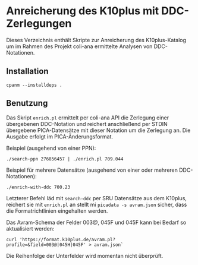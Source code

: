 # Anreicherung des K10plus mit DDC-Zerlegungen

Dieses Verzeichnis enthält Skripte zur Anreicherung des K10plus-Katalog um im Rahmen des Projekt coli-ana ermittelte Analysen von DDC-Notationen.

## Installation

    cpanm --installdeps .

## Benutzung

Das Skript `enrich.pl` ermittelt per coli-ana API die Zerlegung einer übergebenen DDC-Notation und reichert anschließend per STDIN übergebene PICA-Datensätze mit dieser Notation um die Zerlegung an. Die Ausgabe erfolgt im PICA-Änderungsformat.

Beispiel (ausgehend von einer PPN):

    ./search-ppn 276856457 | ./enrich.pl 709.044

Beispiel für mehrere Datensätze (ausgehend von einer oder mehreren DDC-Notationen):

    ./enrich-with-ddc 700.23

Letzterer Befehl läd mit `search-ddc` per SRU Datensätze aus dem K10plus, reichert sie mit `enrich.pl` an stellt mi `picadata -s avram.json` sicher, dass die Formatrichtlinien eingehalten werden.

Das Avram-Schema der Felder 003@, 045F und 045F kann bei Bedarf so aktualisiert werden:

    curl 'https://format.k10plus.de/avram.pl?profile=&field=003@|045H|045F' > avram.json`

Die Reihenfolge der Unterfelder wird momentan nicht überprüft.
